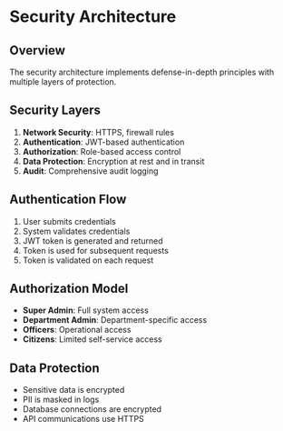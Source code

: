 # Security Architecture

## Overview
The security architecture implements defense-in-depth principles with multiple layers of protection.

## Security Layers
1. **Network Security**: HTTPS, firewall rules
2. **Authentication**: JWT-based authentication
3. **Authorization**: Role-based access control
4. **Data Protection**: Encryption at rest and in transit
5. **Audit**: Comprehensive audit logging

## Authentication Flow
1. User submits credentials
2. System validates credentials
3. JWT token is generated and returned
4. Token is used for subsequent requests
5. Token is validated on each request

## Authorization Model
- **Super Admin**: Full system access
- **Department Admin**: Department-specific access
- **Officers**: Operational access
- **Citizens**: Limited self-service access

## Data Protection
- Sensitive data is encrypted
- PII is masked in logs
- Database connections are encrypted
- API communications use HTTPS
